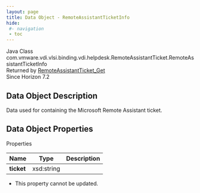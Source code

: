 ```yaml
---
layout: page
title: Data Object - RemoteAssistantTicketInfo
hide:
 #- navigation
 - toc
---
```






Java Class
    com.vmware.vdi.vlsi.binding.vdi.helpdesk.RemoteAssistantTicket.RemoteAssistantTicketInfo  
Returned by
     [RemoteAssistantTicket_Get](vdi.helpdesk.RemoteAssistantTicket.md#get)  
Since 
    Horizon 7.2

## Data Object Description 

Data used for containing the Microsoft Remote Assistant ticket. 

## Data Object Properties

Properties

Name |  Type |  Description   
---|---|---  
**ticket**|  xsd:string|    


* This property cannot be updated.

  
  
  
 
  
  

